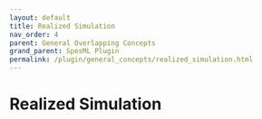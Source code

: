 ```yaml
---
layout: default
title: Realized Simulation
nav_order: 4
parent: General Overlapping Concepts
grand_parent: SpesML Plugin
permalink: /plugin/general_concepts/realized_simulation.html
---
```

# Realized Simulation
